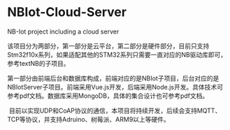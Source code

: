 # NBIot-Cloud-Server
NB-Iot project including a cloud server


  该项目分为两部分，第一部分是云平台，第二部分是硬件部分，目前只支持Stm32f10x系列，如果适配其他的STM32系列只需要一直对应的NB驱动库即可，参考textNB的子项目。
  
  第一部分由前端后台和数据库构成，前端对应的是NBIot子项目，后台对应的是NBIotServer子项目。前端采用Vue.js开发，后端采用Node.js开发。具体技术可参考pdf文档。数据库采用MongoDB，具体的集合设计也可参考pdf文档。
  
  目前以实现UDP和CoAP协议的通信，本项目将持续开发，后续会支持MQTT、TCP等协议，并支持Adruino、树莓派、ARM9以上等硬件。
